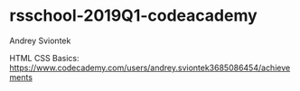 # rsschool-2019Q1-codeacademy

Andrey Sviontek 

HTML CSS Basics: https://www.codecademy.com/users/andrey.sviontek3685086454/achievements
